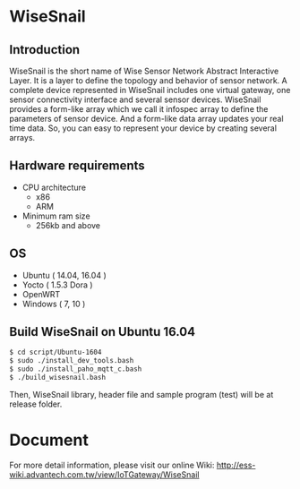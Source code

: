 # WiseSnail
## Introduction
WiseSnail is the short name of Wise Sensor Network Abstract Interactive Layer. It is a layer to define the topology and behavior of sensor network. A complete device represented in WiseSnail includes one virtual gateway, one sensor connectivity interface and several sensor devices. WiseSnail provides a form-like array which we call it infospec array to define the parameters of sensor device. And a form-like data array updates your real time data. So, you can easy to represent your device by creating several arrays.

## Hardware requirements
  - CPU architecture
    * x86
    * ARM
  - Minimum ram size
    * 256kb and above

## OS
  * Ubuntu ( 14.04, 16.04 )
  * Yocto ( 1.5.3 Dora )
  * OpenWRT
  * Windows ( 7, 10 )

## Build WiseSnail on Ubuntu 16.04
```sh
$ cd script/Ubuntu-1604
$ sudo ./install_dev_tools.bash
$ sudo ./install_paho_mqtt_c.bash
$ ./build_wisesnail.bash
```
Then, WiseSnail library, header file and sample program (test) will be at release folder.

# Document
For more detail information, please visit our online Wiki:
http://ess-wiki.advantech.com.tw/view/IoTGateway/WiseSnail
